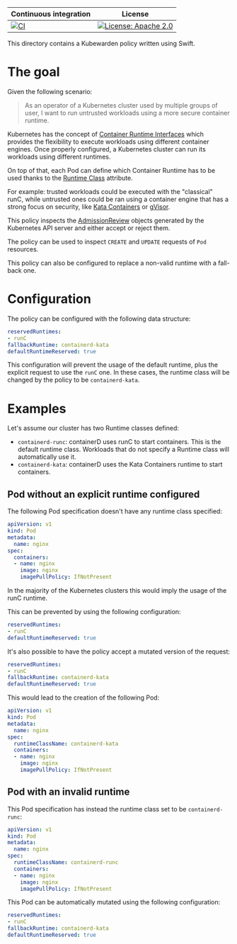 Continuous integration | License
 -----------------------|--------
[![CI](https://github.com/kubewarden/pod-runtime-class-policy/actions/workflows/ci.yml/badge.svg)](https://github.com/kubewarden/pod-runtime-class-policy/actions/workflows/ci.yml) | [![License: Apache 2.0](https://img.shields.io/badge/License-Apache2.0-brightgreen.svg)](https://opensource.org/licenses/Apache-2.0)

This directory contains a Kubewarden policy written using Swift.

# The goal

Given the following scenario:

> As an operator of a Kubernetes cluster used by multiple groups of user,
> I want to run untrusted workloads using a more secure container runtime.

Kubernetes has the concept of [Container Runtime Interfaces](https://kubernetes.io/docs/setup/production-environment/container-runtimes/)
which provides the flexibility to execute workloads using different container
engines.
Once properly configured, a Kubernetes cluster can run its workloads using
different runtimes.

On top of that, each Pod can define which Container Runtime has to be used
thanks to the [Runtime Class](https://kubernetes.io/docs/concepts/containers/runtime-class/)
attribute.

For example: trusted workloads could be executed with the "classical" runC,
while untrusted ones could be ran using a container engine that has a
strong focus on security, like [Kata Containers](https://katacontainers.io/)
or [gVisor](https://gvisor.dev/).

This policy inspects the [AdmissionReview](https://kubernetes.io/docs/reference/access-authn-authz/extensible-admission-controllers/#request)
objects generated by the Kubernetes API server and either accept or reject
them.

The policy can be used to inspect `CREATE` and `UPDATE` requests of
`Pod` resources.

This policy can also be configured to replace a non-valid runtime with a
fall-back one.

# Configuration

The policy can be configured with the following data structure:

```yml
reservedRuntimes:
- runC
fallbackRuntime: containerd-kata
defaultRuntimeReserved: true
```

This configuration will prevent the usage of the default runtime, plus the
explicit request to use the `runC` one. In these cases, the runtime class
will be changed by the policy to be `containerd-kata`.

# Examples

Let's assume our cluster has two Runtime classes defined:

  * `containerd-runc`: containerD uses runC to start containers. This is the
    default runtime class. Workloads that do not specify a Runtime class
    will automatically use it.
  * `containerd-kata`: containerD uses the Kata Containers runtime to
    start containers.

## Pod without an explicit runtime configured

The following Pod specification doesn't have any runtime class specified:

```yaml
apiVersion: v1
kind: Pod
metadata:
  name: nginx
spec:
  containers:
  - name: nginx
    image: nginx
    imagePullPolicy: IfNotPresent
```

In the majority of the Kubernetes clusters this would imply the usage of the
runC runtime.

This can be prevented by using the following configuration:

```yml
reservedRuntimes:
- runC
defaultRuntimeReserved: true
```

It's also possible to have the policy accept a mutated version of the request:

```yml
reservedRuntimes:
- runC
fallbackRuntime: containerd-kata
defaultRuntimeReserved: true
```

This would lead to the creation of the following Pod:

```yaml
apiVersion: v1
kind: Pod
metadata:
  name: nginx
spec:
  runtimeClassName: containerd-kata
  containers:
  - name: nginx
    image: nginx
    imagePullPolicy: IfNotPresent
```

## Pod with an invalid runtime

This Pod specification has instead the runtime class set to be `containerd-runc`:

```yaml
apiVersion: v1
kind: Pod
metadata:
  name: nginx
spec:
  runtimeClassName: containerd-runc
  containers:
  - name: nginx
    image: nginx
    imagePullPolicy: IfNotPresent
```

This Pod can be automatically mutated using the following configuration:

```yml
reservedRuntimes:
- runC
fallbackRuntime: containerd-kata
defaultRuntimeReserved: true
```
